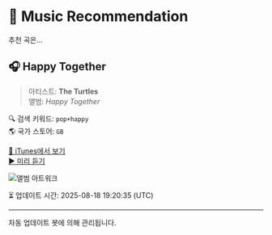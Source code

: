 
# 🎵 Music Recommendation

추천 곡은...

## 🎧 Happy Together  
> 아티스트: **The Turtles**  
> 앨범: _Happy Together_  

🔍 검색 키워드: `pop+happy`  
🌎 국가 스토어: `GB`

[🔗 iTunes에서 보기](https://music.apple.com/gb/album/happy-together/79087172?i=79087150&uo=4)  
[▶️ 미리 듣기](https://audio-ssl.itunes.apple.com/itunes-assets/AudioPreview126/v4/96/55/53/965553ad-27db-f802-2d20-8d48d402117a/mzaf_5499493845576694542.plus.aac.p.m4a)

![앨범 아트워크](https://is1-ssl.mzstatic.com/image/thumb/Music115/v4/28/95/77/289577d1-0b0a-400d-0698-17b784b76c15/dj.kwkktnnd.jpg/100x100bb.jpg)

⏳ 업데이트 시간: 2025-08-18 19:20:35 (UTC)

---
자동 업데이트 봇에 의해 관리됩니다.
